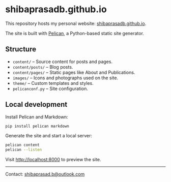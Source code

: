 # shibaprasadb.github.io

This repository hosts my personal website: [shibaprasadb.github.io](https://shibaprasadb.github.io).

The site is built with [Pelican](https://getpelican.com/), a Python-based static site generator.

## Structure

- `content/` – Source content for posts and pages.
- `content/posts/` – Blog posts.
- `content/pages/` – Static pages like About and Publications.
- `images/` – Icons and photographs used on the site.
- `theme/` – Custom templates and styles.
- `pelicanconf.py` – Site configuration.

## Local development

Install Pelican and Markdown:

```bash
pip install pelican markdown
```

Generate the site and start a local server:

```bash
pelican content
pelican --listen
```

Visit [http://localhost:8000](http://localhost:8000) to preview the site.

---

Contact: [shibaprasad.b@outlook.com](mailto:shibaprasad.b@outlook.com)
